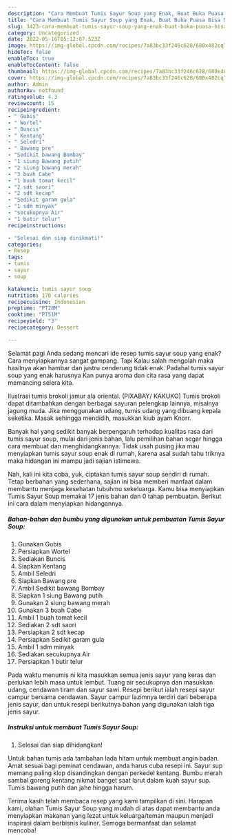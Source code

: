 ```yaml
---
description: "Cara Membuat Tumis Sayur Soup yang Enak, Buat Buka Puasa Bisa Manjain Lidah"
title: "Cara Membuat Tumis Sayur Soup yang Enak, Buat Buka Puasa Bisa Manjain Lidah"
slug: 3423-cara-membuat-tumis-sayur-soup-yang-enak-buat-buka-puasa-bisa-manjain-lidah
category: Uncategorized
date: 2022-05-16T05:12:07.523Z
image: https://img-global.cpcdn.com/recipes/7a83bc33f246c628/680x482cq70/tumis-sayur-soup-foto-resep-utama.jpg
hideToc: false
enableToc: true
enableTocContent: false
thumbnail: https://img-global.cpcdn.com/recipes/7a83bc33f246c628/680x482cq70/tumis-sayur-soup-foto-resep-utama.jpg
cover: https://img-global.cpcdn.com/recipes/7a83bc33f246c628/680x482cq70/tumis-sayur-soup-foto-resep-utama.jpg
author: Admin
authorAv: notfound
ratingvalue: 4.3
reviewcount: 15
recipeingredient:
- " Gubis"
- " Wortel"
- " Buncis"
- " Kentang"
- " Seledri"
- " Bawang pre"
- "Sedikit bawang Bombay"
- "1 siung Bawang putih"
- "2 siung bawang merah"
- "3 buah Cabe"
- "1 buah tomat kecil"
- "2 sdt saori"
- "2 sdt kecap"
- "Sedikit garam gula"
- "1 sdm minyak"
- "secukupnya Air"
- "1 butir telur"
recipeinstructions:

- "Selesai dan siap dinikmati!"
categories:
- Resep
tags:
- tumis
- sayur
- soup

katakunci: tumis sayur soup 
nutrition: 170 calories
recipecuisine: Indonesian
preptime: "PT28M"
cooktime: "PT51M"
recipeyield: "3"
recipecategory: Dessert

---
```



Selamat pagi Anda sedang mencari ide resep tumis sayur soup yang enak? Cara menyiapkannya sangat gampang. Tapi Kalau salah mengolah maka hasilnya akan hambar dan justru cenderung tidak enak. Padahal tumis sayur soup yang enak harusnya Kan punya aroma dan cita rasa yang dapat memancing selera kita.


Ilustrasi tumis brokoli jamur ala oriental. (PIXABAY/ KAKUKO) Tumis brokoli dapat ditambahkan dengan berbagai sayuran pelengkap lainnya, misalnya jagung muda. Jika menggunakan udang, tumis udang yang dibuang kepala seketika. Masak sehingga mendidih, masukkan kiub ayam Knorr.

Banyak hal yang sedikit banyak berpengaruh terhadap kualitas rasa dari tumis sayur soup, mulai dari jenis bahan, lalu pemilihan bahan segar hingga cara membuat dan menghidangkannya. Tidak usah pusing jika mau menyiapkan tumis sayur soup enak di rumah, karena asal sudah tahu triknya maka hidangan ini mampu jadi sajian istimewa.


Nah, kali ini kita coba, yuk, ciptakan tumis sayur soup sendiri di rumah. Tetap berbahan yang sederhana, sajian ini bisa memberi manfaat dalam membantu menjaga kesehatan tubuhmu sekeluarga. Kamu bisa menyiapkan Tumis Sayur Soup memakai 17 jenis bahan dan 0 tahap pembuatan. Berikut ini cara dalam menyiapkan hidangannya.

<!--inarticleads1-->

##### Bahan-bahan dan bumbu yang digunakan untuk pembuatan Tumis Sayur Soup:

1. Gunakan  Gubis
1. Persiapkan  Wortel
1. Sediakan  Buncis
1. Siapkan  Kentang
1. Ambil  Seledri
1. Siapkan  Bawang pre
1. Ambil Sedikit bawang Bombay
1. Siapkan 1 siung Bawang putih
1. Gunakan 2 siung bawang merah
1. Gunakan 3 buah Cabe
1. Ambil 1 buah tomat kecil
1. Sediakan 2 sdt saori
1. Persiapkan 2 sdt kecap
1. Persiapkan Sedikit garam gula
1. Ambil 1 sdm minyak
1. Sediakan secukupnya Air
1. Persiapkan 1 butir telur


Pada waktu menumis ni kita masukkan semua jenis sayur yang keras dan perlukan lebih masa untuk lembut. Tuang air secukupnya dan masukkan udang, cendawan tiram dan sayur sawi. Resepi berikut ialah resepi sayur campur bersama cendawan. Sayur campur lazimnya terdiri dari beberapa jenis sayur, dan untuk resepi berikutnya bahan yang digunakan ialah tiga jenis sayur. 

<!--inarticleads2-->

##### Instruksi untuk membuat Tumis Sayur Soup:


1. Selesai dan siap dihidangkan!

Untuk bahan tumis ada tambahan lada hitam untuk membuat angin badan. Amat sesuai bagi peminat cendawan, anda harus cuba resepi ini. Sayur sup memang paling klop disandingkan dengan perkedel kentang. Bumbu merah sambal goreng kentang nikmat banget saat larut dalam kuah sayur sup. Tumis bawang putih dan jahe hingga harum. 

Terima kasih telah membaca resep yang kami tampilkan di sini. Harapan kami, olahan Tumis Sayur Soup yang mudah di atas dapat membantu anda menyiapkan makanan yang lezat untuk keluarga/teman maupun menjadi inspirasi dalam berbisnis kuliner. Semoga bermanfaat dan selamat mencoba!
